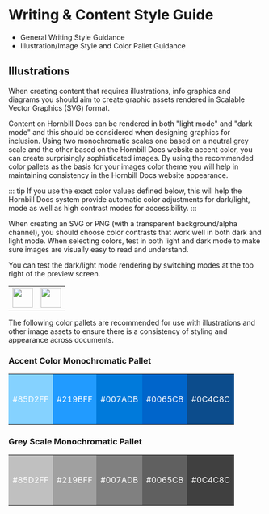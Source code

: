 # Writing & Content Style Guide

* General Writing Style Guidance
* Illustration/Image Style and Color Pallet Guidance 


## Illustrations
When creating content that requires illustrations, info graphics and diagrams you should aim to create graphic assets rendered in Scalable Vector Graphics (SVG) format.  

Content on Hornbill Docs can be rendered in both "light mode" and "dark mode" and this should be considered when designing graphics for inclusion.  Using two monochromatic scales one based on a neutral grey scale and the other based on the Hornbill Docs website accent color, you can create surprisingly sophisticated images.  By using the recommended color pallets as the basis for your images color theme you will help in maintaining consistency in the Hornbill Docs website appearance. 

::: tip
If you use the exact color values defined below, this will help the Hornbill Docs system provide  automatic color adjustments for dark/light, mode as well as high contrast modes for accessibility. 
:::

When creating an SVG or PNG (with a transparent background/alpha channel), you should choose color contrasts that work well in both dark and light mode. When selecting colors, test in both light and dark mode to make sure images are visually easy to read and understand. 

You can test the dark/light mode rendering by switching modes at the top right of the preview screen.

<table style="width: 100%;">
    <tr>
        <td style=""><img src="{{BASE_PATH}}/content/images/light-mode-switch.png" height="40px"></img></td>
        <td style=""><img src="{{BASE_PATH}}/content/images/dark-mode-switch.png" height="40px"></img></td>
    </tr>
</table>






The following color pallets are recommended for use with illustrations and other image assets to ensure there is a consistency of styling and appearance across documents. 

### Accent Color Monochromatic Pallet 

<table style="width: 100%;">
    <tr style="height: 100px">
        <td style="background-color: #85D2FF; color: #ffffff">#85D2FF</td>
        <td style="background-color: #219BFF; color: #ffffff">#219BFF</td>
        <td style="background-color: #007ADB; color: #ffffff">#007ADB</td>
        <td style="background-color: #0065CB; color: #ffffff">#0065CB</td>
        <td style="background-color: #0C4C8C; color: #ffffff">#0C4C8C</td>
    </tr>
</table>


### Grey Scale Monochromatic Pallet 

<table style="width: 100%;">
    <tr style="height: 100px">
        <td style="background-color: #c0c0c0; color: #ffffff">#85D2FF</td>
        <td style="background-color: #a0a0a0; color: #ffffff">#219BFF</td>
        <td style="background-color: #808080; color: #ffffff">#007ADB</td>
        <td style="background-color: #606060; color: #ffffff">#0065CB</td>
        <td style="background-color: #404040; color: #ffffff">#0C4C8C</td>
    </tr>
</table>